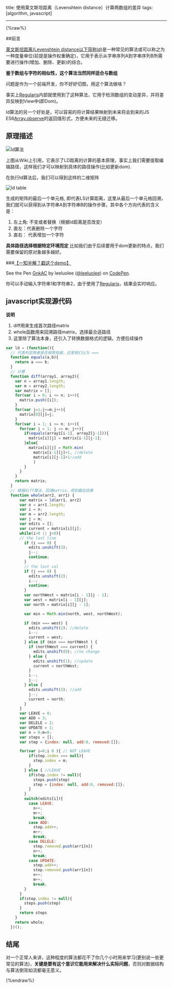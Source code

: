 title: 使用莱文斯坦距离（Levenshtein distance）计算两数组的差异
tags: [algorithm, javascript]

---
{%raw%}

##前言

[莱文斯坦距离(Levenshtein distance以下简称ld)](http://en.wikipedia.org/wiki/Levenshtein_distance)是一种常见的算法或可以称之为一种度量单位(前提是操作权重确定)，它用于表示从字串序列A到字串序列B所需要进行操作(增加、删除、更新)的综合。

__鉴于数组与字符的相似性，这个算法当然同样适合与数组__

问题是作为一个前端开发，你不好好切图，用这个算法做啥？

事实上[Regularjs](https://github.com/regularjs/regular/)内部就使用到了这种算法，它用于检测数组的变动差异，并将差异反映到View中(即Dom)。

ld算法的另一个好处是，可以容易的将计算结果映射到未来将会到来的JS ES6[Array.observe](http://wiki.ecmascript.org/doku.php?id=harmony:observe_api_usage#array)的返回值形式，方便未来的无缝迁移。

<!-- more -->

## 原理描述
![ld算法](http://upload.wikimedia.org/math/d/4/f/d4f80cafb626ae9d9b8dc748360f61ec.png)

上图从Wiki上引用，它表示了LD距离的计算的基本原理，事实上我们需要提取编辑路径，这样我们才可以映射到具体的路径操作(比如更新dom).

在执行ld算法后，我们可以得到这样的二维矩阵

![ld table](https://leeluolee.github.io/attach/ld/ld-table.png)



生成的矩阵的最后一个单元格, 即代表LS计算距离，这里从最后一个单元格回溯，我们就可以获得到从字符串A到字符串B的操作步骤，其中各个方向代表的含义是：

1. 左上角: 不变或者替换（根据ld距离是否改变）
2. 直左：代表删除一个字符
3. 直右： 代表增加一个字符

__具体路径选择根据特定环境而定__ 比如我们由于后续要用于dom更新的特点，我们需要保留的原对象越多越好。


###[【一知半解？戳这个demo】](http://codepen.io/leeluolee/pen/GnkAC)

<p data-height="266" data-theme-id="480" data-slug-hash="GnkAC" data-default-tab="result" data-user="leeluolee" class='codepen'>See the Pen <a href='http://codepen.io/leeluolee/pen/GnkAC/'>GnkAC</a> by leeluolee (<a href='http://codepen.io/leeluolee'>@leeluolee</a>) on <a href='http://codepen.io'>CodePen</a>.</p> 

你可以手动输入字符串1和字符串2，由于使用了[Regularjs](https://github.com/regularjs/regular)，结果会实时响应。




## javascript实现源代码
__说明__

1. diff用来生成首次路径matrix
2. whole函数用来回溯路径matrix，选择最合适路径
3. 这里除了算法本身，还引入了转换数据格式的逻辑，方便后续操作

```javascript
var ld = (function(){
  // 代表判定两者是否相等依据，这里我们认为 ===
  function equals(a,b){
    return a === b;
  }
  // 计算
  function diff(array1, array2){
    var n = array1.length;
    var m = array2.length;
    var matrix = [];
    for(var i = 0; i <= n; i++){
      matrix.push([i]);
    }
    for(var j=1;j<=m;j++){
      matrix[0][j]=j;
    }
    for(var i = 1; i <= n; i++){
      for(var j = 1; j <= m; j++){
        if(equals(array1[i-1], array2[j-1])){
          matrix[i][j] = matrix[i-1][j-1];
        }else{
          matrix[i][j] = Math.min(
            matrix[i-1][j]+1, //delete
            matrix[i][j-1]+1//add
            )
        }
      }
    }
    return matrix;
  }
  // 根据diff算法，回溯matrix，得到最后结果
  function whole(arr2, arr1) {
      var matrix = ld(arr1, arr2)
      var n = arr1.length;
      var i = n;
      var m = arr2.length;
      var j = m;
      var edits = [];
      var current = matrix[i][j];
      while(i>0 || j>0){
      // the last line
        if (i === 0) {
          edits.unshift(3);
          j--;
          continue;
        }
        // the last col
        if (j === 0) {
          edits.unshift(2);
          i--;
          continue;
        }
        var northWest = matrix[i - 1][j - 1];
        var west = matrix[i - 1][j];
        var north = matrix[i][j - 1];

        var min = Math.min(north, west, northWest);

        if (min === west) {
          edits.unshift(2); //delete
          i--;
          current = west;
        } else if (min === northWest ) {
          if (northWest === current) {
            edits.unshift(0); //no change
          } else {
            edits.unshift(1); //update
            current = northWest;
          }
          i--;
          j--;
        } else {
          edits.unshift(3); //add
          j--;
          current = north;
        }
      }
      var LEAVE = 0;
      var ADD = 3;
      var DELELE = 2;
      var UPDATE = 1;
      var n = 0;m=0;
      var steps = [];
      var step = {index: null, add:0, removed:[]};

      for(var i=0;i 0 ){ // NOT LEAVE
          if(step.index === null){
            step.index = m;
          }
        } else { //LEAVE
          if(step.index != null){
            steps.push(step)
            step = {index: null, add:0, removed:[]};
          }
        }
        switch(edits[i]){
          case LEAVE:
            n++;
            m++;
            break;
          case ADD:
            step.add++;
            m++;
            break;
          case DELELE:
            step.removed.push(arr1[n])
            n++;
            break;
          case UPDATE:
            step.add++;
            step.removed.push(arr1[n])
            n++;
            m++;
            break;
        }
      }
      if(step.index != null){
        steps.push(step)
      }
      return steps
    }
    return whole;
  })();
```



## 结尾

对一个正常人来讲，这种程度的算法都花不了你几个小时用来学习(更别说一些更常见的算法)，__关键是要有这个意识它能用来解决什么实际问题__，否则对数据结构与算法倒背如流都毫无意义。


{%endraw%}